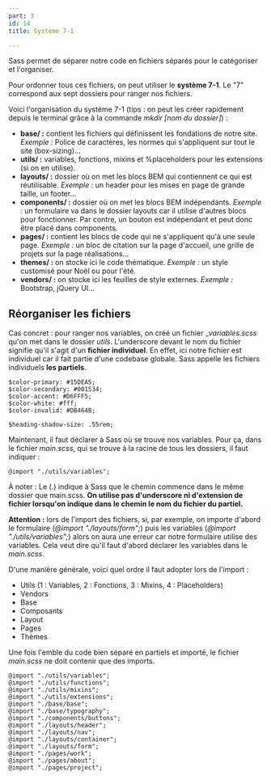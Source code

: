 ```yaml
---
part: 3
id: 14
title: Système 7-1

---
```

Sass permet de séparer notre code en fichiers séparés pour le catégoriser et l'organiser.

Pour ordonner tous ces fichiers, on peut utiliser le **système 7-1**. Le "7" correspond aux sept dossiers pour ranger nos fichiers.

Voici l'organisation du système 7-1 (tips : on peut les créer rapidement depuis le terminal grâce à la commande _mkdir \[nom du dossier\]_) :

* **base/ :** contient les fichiers qui définissent les fondations de notre site. _Exemple :_ Police de caractères, les normes qui s'appliquent sur tout le site (box-sizing)...
* **utils/ :** variables, fonctions, mixins et %placeholders pour les extensions (si on en utilise).
* **layouts/ :** dossier où on met les blocs BEM qui contiennent ce qui est réutilisable. _Exemple :_ un header pour les mises en page de grande taille, un footer...
* **components/ :** dossier où on met les blocs BEM indépendants. _Exemple :_ un formulaire va dans le dossier layouts car il utilise d'autres blocs pour fonctionner. Par contre, un bouton est indépendant et peut donc être placé dans components.
* **pages/ :** contient les blocs de code qui ne s'appliquent qu'à une seule page. _Exemple :_ un bloc de citation sur la page d'accueil, une grille de projets sur la page réalisations...
* **themes/ :** on stocke ici le code thématique. _Exemple :_ un style customisé pour Noël ou pour l'été.
* **vendors/ :** on stocke ici les feuilles de style externes. _Exemple :_ Bootstrap, jQuery UI...

## Réorganiser les fichiers

Cas concret : pour ranger nos variables, on créé un fichier __variables.scss_ qu'on met dans le dossier _utils_. L'underscore devant le nom du fichier signifie qu'il s'agit d'un **fichier individuel**. En effet, ici notre fichier est individuel car il fait partie d'une codebase globale. Sass appelle les fichiers individuels **les partiels**.

    $color-primary: #15DEA5;
    $color-secondary: #001534;
    $color-accent: #D6FFF5;
    $color-white: #fff;
    $color-invalid: #DB464B;
    
    $heading-shadow-size: .55rem;
                

Maintenant, il faut déclarer à Sass où se trouve nos variables. Pour ça, dans le fichier _main.scss_, qui se trouve à la racine de tous les dossiers, il faut indiquer :

    @import "./utils/variables";
                

À noter : Le (.) indique à Sass que le chemin commence dans le même dossier que main.scss. **On utilise pas d'underscore ni d'extension de fichier lorsqu'on indique dans le chemin le nom du fichier du partiel.**

**Attention :** lors de l'import des fichiers, si, par exemple, on importe d'abord le formulaire (_@import "./layouts/form";_) puis les variables (_@import "./utils/variables";_) alors on aura une erreur car notre formulaire utilise des variables. Cela veut dire qu'il faut d'abord déclarer les variables dans le _main.scss_.

D'une manière générale, voici quel ordre il faut adopter lors de l'import :

* Utils (1 : Variables, 2 : Fonctions, 3 : Mixins, 4 : Placeholders)
* Vendors
* Base
* Composants
* Layout
* Pages
* Thèmes

Une fois l'emble du code bien séparé en partiels et importé, le fichier _main.scss_ ne doit contenir que des imports.

    @import "./utils/variables";
    @import "./utils/functions";
    @import "./utils/mixins";
    @import "./utils/extensions";
    @import "./base/base";
    @import "./base/typography";
    @import "./components/buttons";
    @import "./layouts/header";
    @import "./layouts/nav";
    @import "./layouts/container";
    @import "./layouts/form";
    @import "./pages/work";
    @import "./pages/about";
    @import "./pages/project";